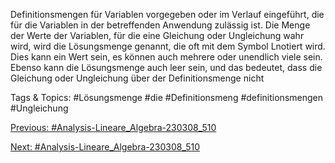 Definitionsmengen für Variablen vorgegeben oder im Verlauf eingeführt, die für die Variablen in der
betreffenden Anwendung zulässig ist. Die Menge der Werte der Variablen, für die eine Gleichung oder
Ungleichung wahr wird, wird die Lösungsmenge genannt, die oft mit dem Symbol Lnotiert wird. Dies
kann ein Wert sein, es können auch mehrere oder unendlich viele sein. Ebenso kann die Lösungsmenge
auch leer sein, und das bedeutet, dass die Gleichung oder Ungleichung über der Definitionsmenge nicht

   Tags & Topics:
   #Lösungsmenge
   #die
   #Definitionsmeng
   #definitionsmengen
   #Ungleichung

[Previous: #Analysis-Lineare_Algebra-230308_510](Analysis-Lineare_Algebra-230308_510.md)

[Next: #Analysis-Lineare_Algebra-230308_510](Analysis-Lineare_Algebra-230308_510.md)
